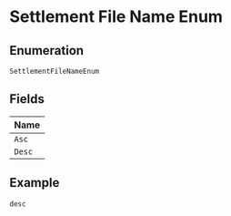 
# Settlement File Name Enum

## Enumeration

`SettlementFileNameEnum`

## Fields

| Name |
|  --- |
| `Asc` |
| `Desc` |

## Example

```
desc
```

